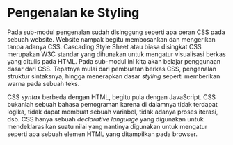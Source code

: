# Pengenalan ke Styling

Pada sub-modul pengenalan sudah disinggung seperti apa peran CSS pada sebuah website. Website nampak begitu membosankan dan mengerikan tanpa adanya CSS. Cascading Style Sheet atau biasa disingkat CSS merupakan W3C standar yang dihunakan untuk mengatur visualisasi berkas yang ditulis pada HTML. Pada sub-modul ini kita akan belajar penggunaan dasar dari CSS. Tepatnya mulai dari pembuatan berkas CSS, pengenalan struktur sintaksnya, hingga menerapkan dasar <i>styling</i> seperti memberikan warna pada sebuah teks.

CSS <i>syntax</i> berbeda dengan HTML, begitu pula dengan JavaScript. CSS bukanlah sebuah bahasa pemograman karena di dalamnya tidak terdapat logika, tidak dapat membuat sebuah variabel, tidak adanya proses iterasi, dsb. CSS hanya sebuah <i>declarative language</i> yang digunakan untuk mendeklarasikan suatu nilai yang nantinya digunakan untuk mengatur seperti apa sebuah elemen HTML yang ditampilkan pada browser.